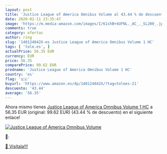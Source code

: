 ```yaml
---
layout: post
title: 'Justice League of America Omnibus Volume al 43.44 % de descuento'
date: 2020-02-11 23:35:47
image: 'https://m.media-amazon.com/images/I/61shB+4UFNL._AC_._SL200_.jpg'
comments: true
category: ofertas
author: ring
slug: '140124842X-es Justice League of America Omnibus Volume 1 HC'
tags: [ 'tole.es', ]
actualPrice: 56.35 EUR
currency: EUR
price: 56.35
comparePrice: 99.62 EUR
prodname: 'Justice League of America Omnibus Volume 1 HC'
country: 'es'
flag: '🇪🇸'
buyurl: 'https://www.amazon.es/dp/140124842X/?tag=tolees-21'
descuento: '43.44'
average: '56.35'
---
```


Ahora mismo tienes [Justice League of America Omnibus Volume 1 HC](https://www.amazon.es/dp/140124842X/?tag=tolees-21) a 56.35 EUR (original: 99.62 EUR) (43.44 %  de descuento) en el siguiente enlace!

[![Justice League of America Omnibus Volume](https://m.media-amazon.com/images/I/61shB+4UFNL._AC_._SL200_.jpg)](https://www.amazon.es/dp/140124842X/?tag=tolees-21)

🔎:


[🛒 Visítala!!!](https://www.amazon.es/dp/140124842X/?tag=tolees-21)
